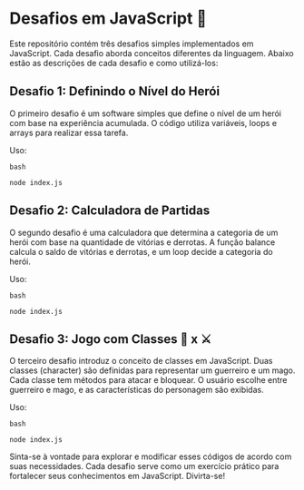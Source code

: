 # Desafios em JavaScript :rocket:



Este repositório contém três desafios simples implementados em JavaScript. Cada desafio aborda conceitos diferentes da linguagem. Abaixo estão as descrições de cada desafio e como utilizá-los:
## Desafio 1: Definindo o Nível do Herói

O primeiro desafio é um software simples que define o nível de um herói com base na experiência acumulada. O código utiliza variáveis, loops e arrays para realizar essa tarefa.

Uso:

    bash

    node index.js

## Desafio 2: Calculadora de Partidas

O segundo desafio é uma calculadora que determina a categoria de um herói com base na quantidade de vitórias e derrotas. A função balance calcula o saldo de vitórias e derrotas, e um loop decide a categoria do herói.

Uso:

    bash

    node index.js

## Desafio 3: Jogo com Classes :mage: x :crossed_swords: 


O terceiro desafio introduz o conceito de classes em JavaScript. Duas classes (character) são definidas para representar um guerreiro e um mago. Cada classe tem métodos para atacar e bloquear. O usuário escolhe entre guerreiro e mago, e as características do personagem são exibidas.

Uso:

    bash

    node index.js

Sinta-se à vontade para explorar e modificar esses códigos de acordo com suas necessidades. Cada desafio serve como um exercício prático para fortalecer seus conhecimentos em JavaScript. Divirta-se!
